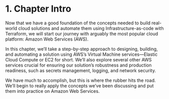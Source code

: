 # 1. Chapter Intro

Now that we have a good foundation of the concepts needed to build real-world cloud solutions and automate them using Infrastructure-as-code with Terraform, we will start our journey with arguably the most popular cloud platform: Amazon Web Services (AWS). 

In this chapter, we’ll take a step-by-step approach to designing, building, and automating a solution using AWS’s Virtual Machine services—Elastic Cloud Compute or EC2 for short. We’ll also explore several other AWS services crucial for ensuring our solution’s robustness and production readiness, such as secrets management, logging, and network security.

We have much to accomplish, but this is where the rubber hits the road. We’ll begin to really apply the concepts we’ve been discussing and put them into practice on Amazon Web Services.